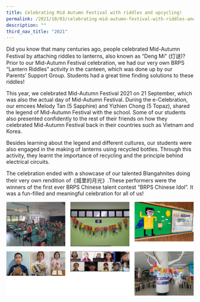 ```yaml
---
title: Celebrating Mid Autumn Festival with riddles and upcycling!
permalink: /2021/10/03/celebrating-mid-autumn-festival-with-riddles-and-upcycling/
description: ""
third_nav_title: "2021"
---
```

<p>Did you know that many centuries ago, people celebrated Mid-Autumn Festival by attaching riddles to lanterns, also known as “Deng Mi” (灯谜)? Prior to our Mid-Autumn Festival celebration, we had our very own BRPS “Lantern Riddles” activity in the canteen, which was done up by our Parents’ Support Group. Students had a great time finding solutions to these riddles!</p>
<p>This year, we celebrated Mid-Autumn Festival 2021 on 21 September, which was also the actual day of Mid-Autumn Festival. During the e-Celebration, our emcees Melody Tan (5 Sapphire) and Yizhien Chong (5 Topaz), shared the legend of Mid-Autumn Festival with the school. Some of our students also presented confidently to the rest of their friends on how they celebrated Mid-Autumn Festival back in their countries such as Vietnam and Korea.</p>
<p>Besides learning about the legend and different cultures, our students were also engaged in the making of lanterns using recycled bottles. Through this activity, they learnt the importance of recycling and the principle behind electrical circuits.</p>
<p>The celebration ended with a showcase of our talented Blangahnites doing their very own rendition of《城里的月光》.These performers were the winners of the first ever BRPS Chinese talent contest “BRPS Chinese Idol”. It was a fun-filled and meaningful celebration for all of us!</p>
<img src="/images/midautumn.png">